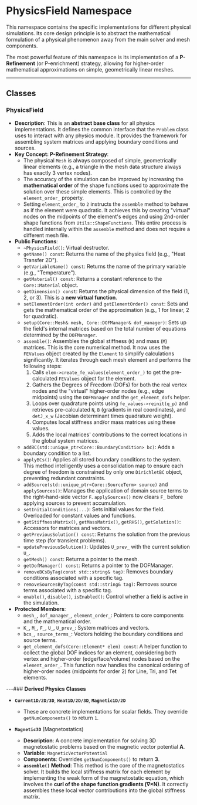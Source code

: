 # **PhysicsField Namespace**

This namespace contains the specific implementations for different physical simulations. Its core design principle is to abstract the mathematical formulation of a physical phenomenon away from the main solver and mesh components.

The most powerful feature of this namespace is its implementation of a **P-Refinement** (or P-enrichment) strategy, allowing for higher-order mathematical approximations on simple, geometrically linear meshes.

---
## **Classes**

### **PhysicsField**
* **Description**: This is an **abstract base class** for all physics implementations. It defines the common interface that the `Problem` class uses to interact with any physics module. It provides the framework for assembling system matrices and applying boundary conditions and sources.
* **Key Concept: P-Refinement Strategy**:
  * The physical `Mesh` is always composed of simple, geometrically linear elements (e.g., a triangle in the mesh data structure always has exactly 3 vertex nodes).
  * The accuracy of the simulation can be improved by increasing the **mathematical order** of the shape functions used to approximate the solution over these simple elements. This is controlled by the `element_order_` property.
  * Setting `element_order_` to `2` instructs the `assemble` method to behave as if the element were quadratic. It achieves this by creating "virtual" nodes on the midpoints of the element's edges and using 2nd-order shape functions from `Utils::ShapeFunctions`. This entire process is handled internally within the `assemble` method and does not require a different mesh file.
* **Public Functions**:
  * `~PhysicsField()`: Virtual destructor.
  * `getName() const`: Returns the name of the physics field (e.g., "Heat Transfer 2D").
  * `getVariableName() const`: Returns the name of the primary variable (e.g., "Temperature").
  * `getMaterial() const`: Returns a constant reference to the `Core::Material` object.
  * `getDimension() const`: Returns the physical dimension of the field (1, 2, or 3). This is a **new virtual function**.
  * `setElementOrder(int order)` and `getElementOrder() const`: Sets and gets the mathematical order of the approximation (e.g., 1 for linear, 2 for quadratic).
  * `setup(Core::Mesh& mesh, Core::DOFManager& dof_manager)`: Sets up the field's internal matrices based on the total number of equations determined by the `DOFManager`.
  * `assemble()`: Assembles the global stiffness (`K`) and mass (`M`) matrices. This is the core numerical method. It now uses the `FEValues` object created by the `Element` to simplify calculations significantly. It iterates through each mesh element and performs the following steps:
    1.  Calls `elem->create_fe_values(element_order_)` to get the pre-calculated `FEValues` object for the element.
    2.  Gathers the Degrees of Freedom (DOFs) for both the real vertex nodes and the "virtual" higher-order nodes (e.g., edge midpoints) using the `DOFManager` and the `get_element_dofs` helper.
    3.  Loops over quadrature points using `fe_values->reinit(q_p)` and retrieves pre-calculated `N`, `B` (gradients in real coordinates), and `detJ_x_w` (Jacobian determinant times quadrature weight).
    4.  Computes local stiffness and/or mass matrices using these values.
    5.  Adds the local matrices' contributions to the correct locations in the global system matrices.
  * `addBC(std::unique_ptr<Core::BoundaryCondition> bc)`: Adds a boundary condition to a list.
  * `applyBCs()`: Applies all stored boundary conditions to the system. This method intelligently uses a consolidation map to ensure each degree of freedom is constrained by only one `DirichletBC` object, preventing redundant constraints.
  * `addSource(std::unique_ptr<Core::SourceTerm> source)` and `applySources()`: Manages the application of domain source terms to the right-hand-side vector `F`. `applySources()` now clears `F_` before applying sources to prevent accumulation.
  * `setInitialConditions(...)`: Sets initial values for the field. Overloaded for constant values and functions.
  * `getStiffnessMatrix()`, `getMassMatrix()`, `getRHS()`, `getSolution()`: Accessors for matrices and vectors.
  * `getPreviousSolution() const`: Returns the solution from the previous time step (for transient problems).
  * `updatePreviousSolution()`: Updates `U_prev_` with the current solution `U_`.
  * `getMesh() const`: Returns a pointer to the mesh.
  * `getDofManager() const`: Returns a pointer to the DOFManager.
  * `removeBCsByTag(const std::string& tag)`: Removes boundary conditions associated with a specific tag.
  * `removeSourcesByTag(const std::string& tag)`: Removes source terms associated with a specific tag.
  * `enable()`, `disable()`, `isEnabled()`: Control whether a field is active in the simulation.
* **Protected Members**:
  * `mesh_`, `dof_manager_`, `element_order_`: Pointers to core components and the mathematical order.
  * `K_`, `M_`, `F_`, `U_`, `U_prev_`: System matrices and vectors.
  * `bcs_`, `source_terms_`: Vectors holding the boundary conditions and source terms.
  * `get_element_dofs(Core::Element* elem) const`: A helper function to collect the global DOF indices for an element, considering both vertex and higher-order (edge/face/volume) nodes based on the `element_order_`. This function now handles the canonical ordering of higher-order nodes (midpoints for order 2) for Line, Tri, and Tet elements.

---### **Derived Physics Classes**
* **`Current1D/2D/3D`**, **`Heat1D/2D/3D`**, **`Magnetic1D/2D`**
  * These are concrete implementations for scalar fields. They override `getNumComponents()` to return `1`.

* **`Magnetic3D`** (Magnetostatics)
  * **Description**: A concrete implementation for solving 3D magnetostatic problems based on the magnetic vector potential **A**.
  * **Variable**: `MagneticVectorPotential`
  * **Components**: Overrides `getNumComponents()` to return **3**.
  * **`assemble()` Method**: This method is the core of the magnetostatics solver. It builds the local stiffness matrix for each element by implementing the weak form of the magnetostatic equation, which involves the **curl of the shape function gradients (∇×N)**. It correctly assembles these local vector contributions into the global stiffness matrix.